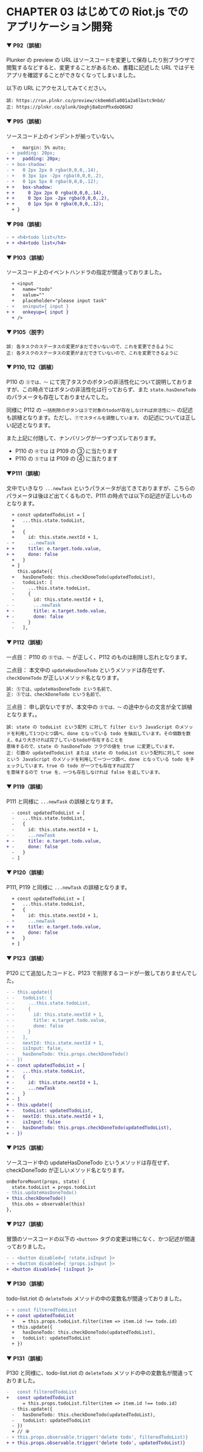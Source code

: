 # CHAPTER 03 はじめての Riot.js でのアプリケーション開発

#### ▼ P92（誤植）

Plunker の preview の URL はソースコードを変更して保存したり別ブラウザで閲覧するなどすると、変更することがあるため、書籍に記述した URL ではデモアプリを確認することができなくなってしまいました。

以下の URL にアクセスしてみてください。

```
誤: https://run.plnkr.co/preview/ck8em6dla001a2a6lbxtc9nbd/
正: https://plnkr.co/plunk/Uoghj8aOznPhxdoQ6GHJ
```

#### ▼ P95（誤植）

ソースコード上のインデントが揃っていない。

```diff
  +   margin: 5% auto;
- + padding: 20px;
+ +   padding: 20px;
- + box-shadow:
- +   0 2px 2px 0 rgba(0,0,0,.14),
- +   0 3px 1px -2px rgba(0,0,0,.2),
- +   0 1px 5px 0 rgba(0,0,0,.12);
+ +   box-shadow:
+ +     0 2px 2px 0 rgba(0,0,0,.14),
+ +     0 3px 1px -2px rgba(0,0,0,.2),
+ +     0 1px 5px 0 rgba(0,0,0,.12);
  + }
```

#### ▼ P98（誤植）

```diff
- + <h4>todo list</ht>
+ + <h4>todo list</h4>
```

#### ▼ P103（誤植）

ソースコード上のイベントハンドラの指定が間違っておりました。

```diff
  + <input
  +   name="todo"
  +   value=""
  +   placeholder="please input task"
- +   oninput={ input }
+ +   onkeyup={ input }
  + />
```

#### ▼ P105（脱字）

```
誤: 各タスクのステータスの変更がまだできいないので、これを変更できるように
正: 各タスクのステータスの変更がまだできていないので、これを変更できるように
```

#### ▼ P110, 112（誤植）

P110 の `③では、〜` にて完了タスクのボタンの非活性化について説明しておりますが、この時点ではボタンの非活性化は行っておらず、また `state.hasDoneTodo` のパラメータも存在しておりませんでした。

同様に P112 の `一括削除のボタンは③で対象のtodoが存在しなければ非活性に〜` の記述も誤植となります。ただし、`⑦でスタイルを調整しています。` の記述については正しい記述となります。

また上記に付随して、ナンバリングが一つずつズレております。

- P110 の `④では` は P109 の ③ に当たります
- P110 の `⑤では` は P109 の ④ に当たります

#### ▼P111（誤植）

文中でいきなり `...newTask` というパラメータが出てきておりますが、こちらのパラメータは後ほど出てくるもので、P111 の時点では以下の記述が正しいものとなります。

```diff
  + const updatedTodoList = [
  +   ...this.state.todoList,
  +
  +   {
  +     id: this.state.nextId + 1,
- +     ...newTask
+ +     title: e.target.todo.value,
+ +     done: false
  +   }
  + ]
    this.update({
  +   hasDoneTodo: this.checkDoneTodo(updatedTodoList),
  -   todoList: [
  -     ...this.state.todoList,
  -     {
  -       id: this.state.nextId + 1,
- -       ...newTask
+ -       title: e.target.todo.value,
+ -       done: false
  -     }
  -   ],
```

#### ▼ P112（誤植）

一点目：
P110 の `⑤では、〜` が正しく、P112 のものは削除し忘れとなります。

二点目：
本文中の `updateHasDoneTodo` というメソッドは存在せず、`checkDoneTodo` が正しいメソッド名となります。

```diff
誤: ⑤では、updateHasDoneTodo という名前で、
正: ⑤では、checkDoneTodo という名前で、
```

三点目：
申し訳ないですが、本文中の `⑤では、〜` の途中からの文言が全て誤植となります。。

```
誤: state の todoList という配列 に対して filter という JavaScript のメソッドを利用して1つひとつ調べ、done となっている todo を抽出しています。その個数を数え、0より大きければ完了しているtodoが存在することを
意味するので、state の hasDoneTodo フラグの値を true に変更しています。
正: 引数の updatedTodoList または state の todoList という配列に対して some という JavaScript のメソッドを利用して一つ一つ調べ、done となっている todo をチェックしています。true の todo が一つでも存在すれば完了
を意味するので true を、一つも存在しなければ false を返しています。
```

#### ▼ P119（誤植）

P111 と同様に `...newTask` の誤植となります。

```diff
  - const updatedTodoList = [
  -   ...this.state.todoList,
  -   {
  -     id: this.state.nextId + 1,
- -     ...newTask
+ -     title: e.target.todo.value,
+ -     done: false
  -   }
  - ]
```

#### ▼ P120（誤植）

P111, P119 と同様に `...newTask` の誤植となります。

```diff
  + const updatedTodoList = [
  +   ...this.state.todoList,
  +   {
  +     id: this.state.nextId + 1,
- +     ...newTask
+ +     title: e.target.todo.value,
+ +     done: false
  +   }
  + ]
```

#### ▼ P123（誤植）

P120 にて追加したコードと、P123 で削除するコードが一致しておりませんでした。

```diff
- - this.update({
- -   todoList: [
- -     ...this.state.todoList,
- -     {
- -       id: this.state.nextId + 1,
- -       title: e.target.todo.value,
- -       done: false
- -     }
- -   ],
- -   nextId: this.state.nextId + 1,
- -   isInput: false,
- -   hasDoneTodo: this.props.checkDoneTodo()
- - })
+ - const updatedTodoList = [
+ -   ...this.state.todoList,
+ -   {
+ -     id: this.state.nextId + 1,
+ -     ...newTask
+ -   }
+ - ]
+ - this.update({
+ -   todoList: updatedTodoList,
+ -   nextId: this.state.nextId + 1,
+ -   isInput: false
+ -   hasDoneTodo: this.props.checkDoneTodo(updatedTodoList),
+ - })
```

#### ▼ P125（誤植）

ソースコード中の updateHasDoneTodo というメソッドは存在せず、checkDoneTodo が正しいメソッド名となります。

```diff
onBeforeMount(props, state) {
  state.todoList = props.todoList
- this.updateHasDoneTodo()
+ this.checkDoneTodo()
  this.obs = observable(this)
},
```

#### ▼ P127（誤植）

冒頭のソースコードの以下の `<button>` タグの変更は特になく、かつ記述が間違っておりました。

```diff
- - <button disabled={ !state.isInput }>
- + <button disabled={ !props.isInput }>
+ <button disabled={ !isInput }>
```

#### ▼ P130（誤植）

todo-list.riot の `deleteTodo` メソッドの中の変数名が間違っておりました。

```diff
- + const filteredTodoList
+ + const updatedTodoList
  +   = this.props.todoList.filter(item => item.id !== todo.id)
  + this.update({
  +   hasDoneTodo: this.checkDoneTodo(updatedTodoList),
  +   todoList: updatedTodoList
  + })
```

#### ▼ P131（誤植）

P130 と同様に、todo-list.riot の `deleteTodo` メソッドの中の変数名が間違っておりました。

```diff
-   const filteredTodoList
+   const updatedTodoList
      = this.props.todoList.filter(item => item.id !== todo.id)
  - this.update({
  -   hasDoneTodo: this.checkDoneTodo(updatedTodoList),
  -   todoList: updatedTodoList
  - })
  + // ⑨
- + this.props.observable.trigger('delete todo', filteredTodoList)}
+ + this.props.observable.trigger('delete todo', updatedTodoList)}
```
